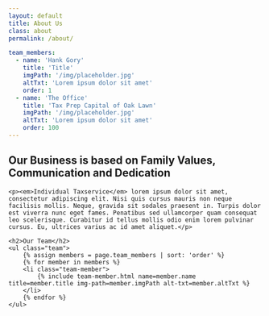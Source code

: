 ```yaml
---
layout: default
title: About Us
class: about
permalink: /about/

team_members:
  - name: 'Hank Gory'
    title: 'Title'
    imgPath: '/img/placeholder.jpg'
    altTxt: 'Lorem ipsum dolor sit amet'
    order: 1
  - name: 'The Office'
    title: 'Tax Prep Capital of Oak Lawn'
    imgPath: '/img/placeholder.jpg'
    altTxt: 'Lorem ipsum dolor sit amet'
    order: 100
---
```


<div class="wrapper">
    <h2>Our Business is based on Family Values, Communication and Dedication</h2>

    <p><em>Individual Taxservice</em> lorem ipsum dolor sit amet, consectetur adipiscing elit. Nisi quis cursus mauris non neque facilisis mollis. Neque, gravida sit sodales praesent in. Turpis dolor est viverra nunc eget fames. Penatibus sed ullamcorper quam consequat leo scelerisque. Curabitur id tellus mollis odio enim lorem pulvinar cursus. Eu, ultrices varius ac id amet aliquet.</p>

    <h2>Our Team</h2>
    <ul class="team">
        {% assign members = page.team_members | sort: 'order' %}
        {% for member in members %}
        <li class="team-member">
            {% include team-member.html name=member.name title=member.title img-path=member.imgPath alt-txt=member.altTxt %}
        </li>
        {% endfor %}
    </ul>
</div>
